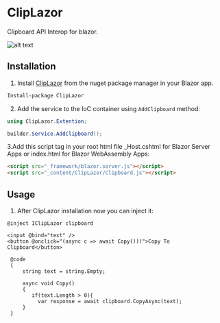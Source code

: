 # ClipLazor
Clipboard API Interop for blazor.


![alt text](https://github.com/p6laris/ClipLazor/blob/dev/ClipboardLazor.png?raw=true)

## Installation
1. Install [ClipLazor](https://www.nuget.org/packages/ClipLazor) from the nuget package manager in your Blazor app.

  ```sh
  Install-package ClipLazor
  ```
2. Add the service to the IoC container using `AddClipboard` method:

  ```C#
  using ClipLazor.Extention;

  builder.Service.AddClipboard();
  ```
3.Add this script tag in your root html file _Host.cshtml for Blazor Server Apps or index.html for Blazor WebAssembly Apps:
  ```html
  <script src="_framework/blazor.server.js"></script>
  <script src="_content/ClipLazor/Clipboard.js"></script>
  ```
  
## Usage
1. After ClipLazor installation now you can inject it:

  ```razor
  @inject IClipLazor clipboard
    
  <input @bind="text" />
  <button @onclick="(async c => await Copy()))">Copy To Clipboard</button>

   @code
   {
       string text = string.Empty;
       
       async void Copy()
       {
          if(text.Length > 0){
            var response = await clipboard.CopyAsync(text);
       }
   }
   
   ```
    
    
    
 
